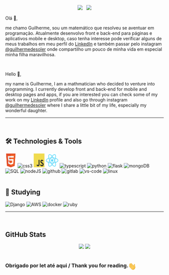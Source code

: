 <!--
**GuilhermeDesoler/GuilhermeDesoler** is a ✨ _special_ ✨ repository because its `README.md` (this file) appears on your GitHub profile.

Here are some ideas to get you started:

- 🔭 I’m currently working on ...
- 🌱 I’m currently learning ...
- 👯 I’m looking to collaborate on ...
- 🤔 I’m looking for help with ...
- 💬 Ask me about ...
- 📫 How to reach me: ...
- 😄 Pronouns: ...
- ⚡ Fun fact: ...
-->

<p align='center'>
    <a href="https://www.linkedin.com/in/guilherme-lima-desoler-69a80810b/"><img height="30" src="https://cdn-icons-png.flaticon.com/512/174/174857.png"></a>&nbsp;&nbsp;
    <a href="https://www.instagram.com/guilhermedesoler/"><img height="30" src="https://upload.wikimedia.org/wikipedia/commons/thumb/9/96/Instagram.svg/2048px-Instagram.svg.png"></a>
</p>

<div>

Olá 👋,

me chamo Guilherme, sou um matemático que resolveu se aventuar em programação. Atualmente desenvolvo front e back-end para páginas e aplicativos mobile e desktop, caso tenha interesse pode verificar alguns de meus trabalhos em meu perfil do [LinkedIn](https://www.linkedin.com/in/guilherme-lima-desoler-69a80810b/) e também passar pelo instagram [@guilhermedesoler](https://www.instagram.com/guilhermedesoler/) onde compartilho um pouco de minha vida em especial minha filha maravilhosa.

<br>

Hello 👋,

my name is Guilherme, I am a mathmatician who decided to venture into programming. I currently develop front and back-end for mobile and desktop pages and apps, if you are interested you can check some of my work on my [LinkedIn](https://www.linkedin.com/in/guilherme-lima-desoler-69a80810b/) profile and also go through instagram [@guilhermedesoler](https://www.instagram.com/guilhermedesoler/) where I share a little bit of my life, especially my wonderful daughter.

</div>

---

<br>

<h2> 🛠 Technologies & Tools</h2>

<div style="display: inline block">
    <img src="https://raw.githubusercontent.com/devicons/devicon/master/icons/html5/html5-original.svg" alt="html5"  width="35" height="45"/>
    <img src="https://cdn.jsdelivr.net/gh/devicons/devicon/icons/css3/css3-original.svg" alt="css3" width="35" height="45"/>
    <img src="https://raw.githubusercontent.com/devicons/devicon/master/icons/javascript/javascript-original.svg" alt="javascript" width="35" height="45"/>
    <img src="https://raw.githubusercontent.com/devicons/devicon/master/icons/react/react-original.svg" alt="ReactJs" width="40" height="45">
    <img src="https://cdn.jsdelivr.net/gh/devicons/devicon/icons/typescript/typescript-original.svg" alt="typescript" width="35" height="45"/>
    <img src="https://cdn.jsdelivr.net/gh/devicons/devicon/icons/python/python-original.svg" alt="python"  width="40" height="45"/>
    <img src="https://cdn.jsdelivr.net/gh/devicons/devicon/icons/flask/flask-original.svg" alt="flask" width="45" height="45"/>
    <img src="https://cdn.jsdelivr.net/gh/devicons/devicon/icons/mongodb/mongodb-original-wordmark.svg" alt="mongoDB" width="40" height="45"/>
    <img src="https://cdn.jsdelivr.net/gh/devicons/devicon/icons/postgresql/postgresql-original-wordmark.svg" alt="SQL" width="45" height="45"/>
    <img src="https://cdn.jsdelivr.net/gh/devicons/devicon/icons/nodejs/nodejs-original.svg" alt="nodeJS" width="40" height="45"/>
    <img src="https://cdn.jsdelivr.net/gh/devicons/devicon/icons/github/github-original.svg" alt="github" width="40" height="45"/>
    <img src="https://cdn.jsdelivr.net/gh/devicons/devicon/icons/gitlab/gitlab-original.svg" alt="gitlab" width="40" height="45"/>
    <img src="https://cdn.jsdelivr.net/gh/devicons/devicon/icons/vscode/vscode-original.svg" alt="vs-code" width="40" height="45"/>
    <img src="https://cdn.jsdelivr.net/gh/devicons/devicon/icons/linux/linux-original.svg" alt="linux" width="40" height="45"/>
</div>

<br>
<h2>📘 Studying</h2>

<div style= "display: inline_block">
    <img src="https://cdn.jsdelivr.net/gh/devicons/devicon/icons/django/django-plain.svg" alt="Django" width="45" height="45" />
    <img src="https://cdn.jsdelivr.net/gh/devicons/devicon/icons/amazonwebservices/amazonwebservices-plain-wordmark.svg" alt="AWS" width="55" height="55"/>
    <img src="https://cdn.jsdelivr.net/gh/devicons/devicon/icons/docker/docker-original-wordmark.svg" alt="docker" width="45" height="45"/>
    <img src="https://cdn.jsdelivr.net/gh/devicons/devicon/icons/ruby/ruby-original.svg" alt="ruby" width="45" height="42"/>
</div>

---

<br>

<h2>GitHub Stats</h2>

<div align="center">

<img src="https://github-readme-stats.vercel.app/api?username=GuilhermeDesoler&show_icons=true&theme=dark"  height="150em"/>
<img src="https://github-readme-stats.vercel.app/api/top-langs/?username=GuilhermeDesoler&theme=dark"  height="150em"/>
<br>
</div>

<br>

<div style= "display: flex">
<h3>Obrigado por let até aqui / Thank you for reading.<h3> <img src="https://raw.githubusercontent.com/ABSphreak/ABSphreak/master/gifs/Hi.gif" alt="bye" widht="35" height="25"/>
</div>
